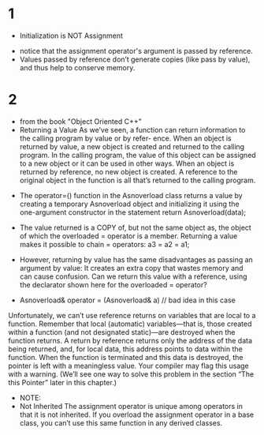 # 1
* Initialization is NOT Assignment
- notice that the assignment operator's argument is passed by reference.
- Values passed by reference don’t generate copies (like pass by value), and thus help to conserve memory.

# 2
* from the book "Object Oriented C++"
* Returning a Value
As we’ve seen, a function can return information to the calling program by value or by refer-
ence. When an object is returned by value, a new object is created and returned to the calling
program. In the calling program, the value of this object can be assigned to a new object or it
can be used in other ways. When an object is returned by reference, no new object is created.
A reference to the original object in the function is all that’s returned to the calling program.

- The operator=() function in the Asnoverload class returns a value by creating a temporary Asnoverload object and
initializing it using the one-argument constructor in the statement
return Asnoverload(data);

- The value returned is a COPY of, but not the same object as, the object of which the overloaded
= operator is a member. Returning a value makes it possible to chain = operators:
a3 = a2 = a1;

- However, returning by value has the same disadvantages as passing an argument by value: It
creates an extra copy that wastes memory and can cause confusion. Can we return this value
with a reference, using the declarator shown here for the overloaded = operator?
* Asnoverload& operator = (Asnoverload& a)
// bad idea in this case

Unfortunately, we can’t use reference returns on variables that are local to a function.
Remember that local (automatic) variables—that is, those created within a function (and not
designated static)—are destroyed when the function returns. A return by reference returns
only the address of the data being returned, and, for local data, this address points to data
within the function. When the function is terminated and this data is destroyed, the pointer is
left with a meaningless value. Your compiler may flag this usage with a warning. (We’ll see
one way to solve this problem in the section “The this Pointer” later in this chapter.)

- NOTE:
- Not Inherited
The assignment operator is unique among operators in that it is not inherited. If you overload
the assignment operator in a base class, you can’t use this same function in any derived classes.